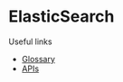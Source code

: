 # ElasticSearch

Useful links

- [Glossary](https://www.elastic.co/guide/en/elasticsearch/reference/current/glossary.html)
- [APIs](https://www.elastic.co/guide/en/elasticsearch/reference/current/docs.html)
